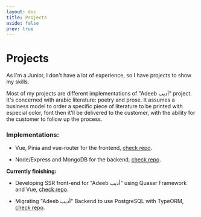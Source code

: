 ```yaml
---
layout: doc
title: Projects
aside: false
prev: true
---
```


# Projects

As I'm a Junior, I don't have a lot of experience, so I have projects to show my
skills.

Most of my projects are different implementations of "Adeeb أديب" project. It's
concerned with arabic literature: poetry and prose. It assumes a business model
to order a specific piece of literature to be printed with especial color, font
then it'll be delivered to the customer, with the ability for the customer to
follow up the process.

### Implementations:

- Vue, Pinia and vue-router for the frontend,
  [check repo](https://github.com/M-Shrief/Adeeb_Vue_TS 'github repository for the FrontEnd').

- Node/Express and MongoDB for the backend,
  [check repo](https://github.com/M-Shrief/Adeeb_ExpressTS 'github repository for the BackEnd').

**Currently finishing:**

- Developing SSR front-end for "Adeeb أديب" using Quasar Framework and Vue,
  [check repo](https://github.com/M-Shrief/Adeeb_Quasar_SSR 'github repository').

- Migrating "Adeeb أديب" Backend to use PostgreSQL with TypeORM,
  [check repo](https://github.com/M-Shrief/Adeeb_ExpressTS_Postgres 'github repository').
